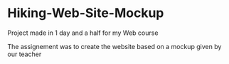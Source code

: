 # Hiking-Web-Site-Mockup

Project made in 1 day and a half for my Web course

The assignement was to create the website based on a mockup given by our teacher
